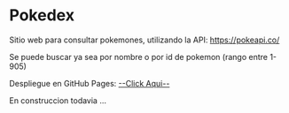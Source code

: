 # Pokedex
Sitio web para consultar pokemones, utilizando la API: https://pokeapi.co/

Se puede buscar ya sea por nombre o por id de pokemon (rango entre 1-905)

Despliegue en GitHub Pages:
  [--Click Aqui--](https://stevencalderon.github.io/Pokedex/)
  
  En construccion todavia ...

